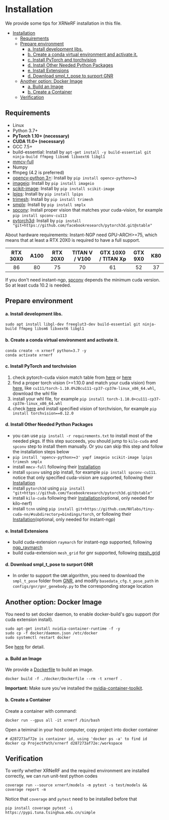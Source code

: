 # Installation

We provide some tips for XRNeRF installation in this file.

<!-- TOC -->

- [Installation](#installation)
  - [Requirements](#requirements)
  - [Prepare environment](#prepare-environment)
      - [a. Install development libs.](#a-install-development-libs)
      - [b. Create a conda virtual environment and activate it.](#b-create-a-conda-virtual-environment-and-activate-it)
      - [c. Install PyTorch and torchvision](#c-install-pytorch-and-torchvision)
      - [d. Install Other Needed Python Packages](#d-install-other-needed-python-packages)
      - [e. Install Extensions](#e-install-extensions)
      - [d. Download smpl_t_pose to surport GNR](#d-download-smpl_t_pose-to-surport-gnr)
  - [Another option: Docker Image](#another-option-docker-image)
      - [a. Build an Image](#a-build-an-image)
      - [b. Create a Container](#b-create-a-container)
  - [Verification](#verification)

<!-- TOC -->

## Requirements

- Linux
- Python 3.7+
- **PyTorch 1.10+ (necessary)**
- **CUDA 11.0+ (necessary)**
- GCC 7.5+
- build-essential: Install by `apt-get install -y build-essential git ninja-build ffmpeg libsm6 libxext6 libgl1`
- [mmcv-full](https://github.com/open-mmlab/mmcv)
- Numpy
- ffmpeg (4.2 is preferred)
- [opencv-python 3+](https://github.com/dmlc/decord): Install by `pip install opencv-python>=3`
- [imageio](https://github.com/dmlc/decord): Install by `pip install imageio`
- [scikit-image](https://github.com/dmlc/decord): Install by `pip install scikit-image`
- [lpips](https://github.com/richzhang/PerceptualSimilarity): Install by `pip install lpips`
- [trimesh](https://github.com/mikedh/trimesh): Install by `pip install trimesh`
- [smplx](https://github.com/vchoutas/smplx): Install by `pip install smplx`
- [spconv](https://github.com/dmlc/decord): Install proper vision that matches your cuda-vision, for example `pip install spconv-cu113`
- [pytorch3d](https://github.com/dmlc/decord): Install by `pip install "git+https://github.com/facebookresearch/pytorch3d.git@stable"`

About hardware requirements:
Instant-NGP need GPU-ARCH>=75, which means that at least a RTX 20X0 is required to have a full support.

| RTX 30X0 | A100 | RTX 20X0 | TITAN V / V100 | GTX 10X0 / TITAN Xp | GTX 9X0 | K80 |
|:--------:|:----:|:--------:|:--------------:|:-------------------:|:-------:|:---:|
|       86 |   80 |       75 |             70 |                  61 |      52 |  37 |

If you don't need instant-ngp, [spconv](https://github.com/traveller59/spconv#spconv-spatially-sparse-convolution-library) depends the minimum cuda version. So at least cuda 10.2 is needed.

## Prepare environment

#### a. Install development libs.

```shell
sudo apt install libgl-dev freeglut3-dev build-essential git ninja-build ffmpeg libsm6 libxext6 libgl1
```

#### b. Create a conda virtual environment and activate it.

```shell
conda create -n xrnerf python=3.7 -y
conda activate xrnerf
```

#### c. Install PyTorch and torchvision

1. check pytorch-cuda vision match table from [here](https://pytorch.org/get-started/previous-versions/) or [here](https://blog.csdn.net/weixin_42069606/article/details/105198845)
2. find a proper torch vision (>=1.10.0 and match your cuda vision) from [here](https://download.pytorch.org/whl/torch_stable.html), like ```cu111/torch-1.10.0%2Bcu111-cp37-cp37m-linux_x86_64.whl```, download the whl file
3. install your whl file, for example ```pip install torch-1.10.0+cu111-cp37-cp37m-linux_x86_64.whl```
4. check [here](https://pypi.org/project/torchvision/) and install specified vision of torchvision, for example ```pip install torchvision==0.12.0```

#### d. Install Other Needed Python Packages
* you can use ```pip install -r requirements.txt``` to install most of the needed pkgs. If this step succeeds, you should jump to ```kilo-cuda``` and ```spconv``` step to install them manually. Or you can skip this step and follow the installation steps below
* ```pip install 'opencv-python>=3' yapf imageio scikit-image lpips trimesh smplx```
* install ```mmcv-full``` following their [Installation](https://mmcv.readthedocs.io/en/latest/get_started/installation.html)
* install ```spconv``` using pip install, for example ```pip install spconv-cu111```. notice that only specified cuda-vision are supported, following their [Installation](https://github.com/traveller59/spconv)
* install ```pytorch3d``` using ```pip install "git+https://github.com/facebookresearch/pytorch3d.git@stable"```
* install ```kilo-cuda``` following their [Installation](https://github.com/creiser/kilonerf#option-b-build-cuda-extension-yourself)(optional, only needed for kilo-nerf)
* install ```tcnn``` using ```pip install git+https://github.com/NVlabs/tiny-cuda-nn/#subdirectory=bindings/torch```, or following their [Installation](https://github.com/NVlabs/tiny-cuda-nn#pytorch-extension)(optional, only needed for instant-ngp)


#### e. Install Extensions
* build cuda-extension ```raymarch``` for instant-ngp supported, following [ngp_raymarch](../../extensions/ngp_raymarch/README.md)
* build cuda-extension ```mesh_grid``` for gnr supported, following [mesh_grid](../../extensions/mesh_grid/README.md)

#### d. Download smpl_t_pose to surport GNR
* In order to support the ```GNR``` algorithm, you need to download the ```smpl_t_pose``` folder from [GNR](https://github.com/generalizable-neural-performer/gnr), and modify ```basedata_cfg.t_pose_path``` in ```configs/gnr/gnr_genebody.py``` to the corresponding storage location

## Another option: Docker Image

You need to set docker daemon, to enable docker-build's gpu support (for cuda extension install).
```shell
sudo apt-get install nvidia-container-runtime -f -y
sudo cp -f docker/daemon.json /etc/docker
sudo systemctl restart docker
```
See [here](https://stackoverflow.com/questions/59691207/docker-build-with-nvidia-runtime) for detail.

#### a. Build an Image

  We provide a [Dockerfile](../../docker/Dockerfile) to build an image.

  ```shell
  docker build -f ./docker/Dockerfile --rm -t xrnerf .
  ```

  **Important:** Make sure you've installed the [nvidia-container-toolkit](https://docs.nvidia.com/datacenter/cloud-native/container-toolkit/install-guide.html#docker).

#### b. Create a Container

  Create a container with command:
  ```shell
  docker run --gpus all -it xrnerf /bin/bash
  ```

  Open a teiminal in your host computer, copy project into docker container
  ```shell
  # d287273af72e is container id, using 'docker ps -a' to find id
  docker cp ProjectPath/xrnerf d287273af72e:/workspace
  ```

## Verification

To verify whether XRNeRF and the required environment are installed correctly, we can run unit-test python codes

```shell
coverage run --source xrnerf/models -m pytest -s test/models && coverage report -m
```

Notice that ```coverage``` and ```pytest``` need to be installed before that
```
pip install coverage pytest -i https://pypi.tuna.tsinghua.edu.cn/simple
```
